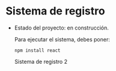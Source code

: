<h1> Sistema de registro</h1>

- Estado del proyecto: en construcción.

  Para ejecutar el sistema, debes poner:

  ```npm install react```

  Sistema de registro 2

